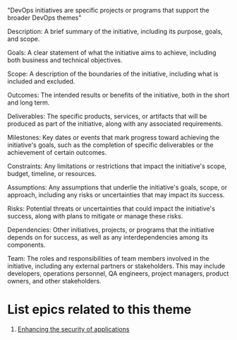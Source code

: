 "DevOps initiatives are specific projects or programs that support the broader DevOps themes"

Description: A brief summary of the initiative, including its purpose, goals, and scope.

Goals: A clear statement of what the initiative aims to achieve, including both business and technical objectives.

Scope: A description of the boundaries of the initiative, including what is included and excluded.

Outcomes: The intended results or benefits of the initiative, both in the short and long term.

Deliverables: The specific products, services, or artifacts that will be produced as part of the initiative, along with any associated requirements.

Milestones: Key dates or events that mark progress toward achieving the initiative's goals, such as the completion of specific deliverables or the achievement of certain outcomes.

Constraints: Any limitations or restrictions that impact the initiative's scope, budget, timeline, or resources.

Assumptions: Any assumptions that underlie the initiative's goals, scope, or approach, including any risks or uncertainties that may impact its success.

Risks: Potential threats or uncertainties that could impact the initiative's success, along with plans to mitigate or manage these risks.

Dependencies: Other initiatives, projects, or programs that the initiative depends on for success, as well as any interdependencies among its components.

Team: The roles and responsibilities of team members involved in the initiative, including any external partners or stakeholders. This may include developers, operations personnel, QA engineers, project managers, product owners, and other stakeholders.

# List epics related to this theme
1. [Enhancing the security of applications](documentation/templates/theme/initiatives/epics/epic_template.md)

